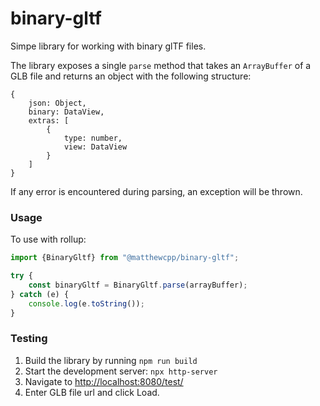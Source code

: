 # binary-gltf
Simpe library for working with binary glTF files.

The library exposes a single `parse` method that takes an `ArrayBuffer` of a GLB file and returns an object with the following structure:
```
{
    json: Object,
    binary: DataView,
    extras: [
        {
            type: number,
            view: DataView
        }
    ]
}
```

If any error is encountered during parsing, an exception will be thrown.

### Usage

To use with rollup:

```javascript
import {BinaryGltf} from "@matthewcpp/binary-gltf";

try {
    const binaryGltf = BinaryGltf.parse(arrayBuffer);
} catch (e) {
    console.log(e.toString());
}

```

### Testing
1. Build the library by running `npm run build`
1. Start the development server: `npx http-server`
1. Navigate to [http://localhost:8080/test/](http://localhost:8080/test/)
1. Enter GLB file url and click Load.
